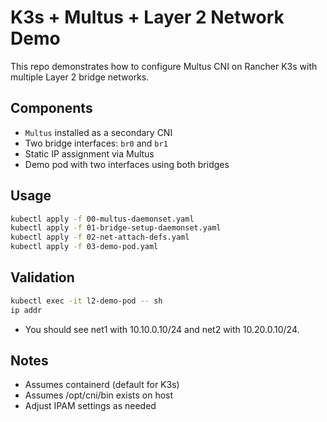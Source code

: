 # K3s + Multus + Layer 2 Network Demo

This repo demonstrates how to configure Multus CNI on Rancher K3s with multiple Layer 2 bridge networks.

## Components

- `Multus` installed as a secondary CNI
- Two bridge interfaces: `br0` and `br1`
- Static IP assignment via Multus
- Demo pod with two interfaces using both bridges

## Usage

```bash
kubectl apply -f 00-multus-daemonset.yaml
kubectl apply -f 01-bridge-setup-daemonset.yaml
kubectl apply -f 02-net-attach-defs.yaml
kubectl apply -f 03-demo-pod.yaml
```

## Validation

```bash
kubectl exec -it l2-demo-pod -- sh
ip addr
```
- You should see net1 with 10.10.0.10/24 and net2 with 10.20.0.10/24.

## Notes

- Assumes containerd (default for K3s)
- Assumes /opt/cni/bin exists on host
- Adjust IPAM settings as needed
